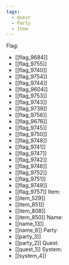 ```yaml
---
tags:
  - Quest
  - Party
  - Item
---
```

Flag:
- [[flag_9684]]
- [[flag_9755]]
- [[flag_9740]]
- [[flag_9754]]
- [[flag_9744]]
- [[flag_9604]]
- [[flag_9753]]
- [[flag_9743]]
- [[flag_9739]]
- [[flag_9756]]
- [[flag_9676]]
- [[flag_9745]]
- [[flag_9750]]
- [[flag_9748]]
- [[flag_9741]]
- [[flag_9747]]
- [[flag_9742]]
- [[flag_9746]]
- [[flag_9752]]
- [[flag_9751]]
- [[flag_9749]]
- [[flag_9757]]
Item:
- [[item_529]]
- [[item_851]]
- [[item_808]]
- [[item_850]]
Name:
- [[name_13]]
- [[name_6]]
Party:
- [[party_3]]
- [[party_2]]
Quest:
- [[quest_1]]
System:
- [[system_4]]
